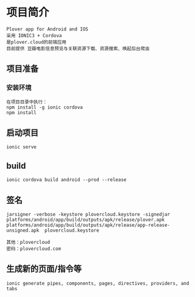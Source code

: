 # 项目简介

    Plover app for Android and IOS
    采用 IONIC3 + Cordova
    是plover.cloud的前端应用
    目前提供 豆瓣电影信息预览与关联资源下载、资源搜索、唤起后台爬虫

## 项目准备

### 安装环境

    在项目目录中执行：
    npm install -g ionic cordova
    npm install

## 启动项目

    ionic serve

## build

    ionic cordova build android --prod --release

## 签名

    jarsigner -verbose -keystore plovercloud.keystore -signedjar platforms/android/app/build/outputs/apk/release/plover.apk platforms/android/app/build/outputs/apk/release/app-release-unsigned.apk  plovercloud.keystore

    其他：plovercloud
    密码：plovercloud.com


## 生成新的页面/指令等

    ionic generate pipes, components, pages, directives, providers, and tabs
